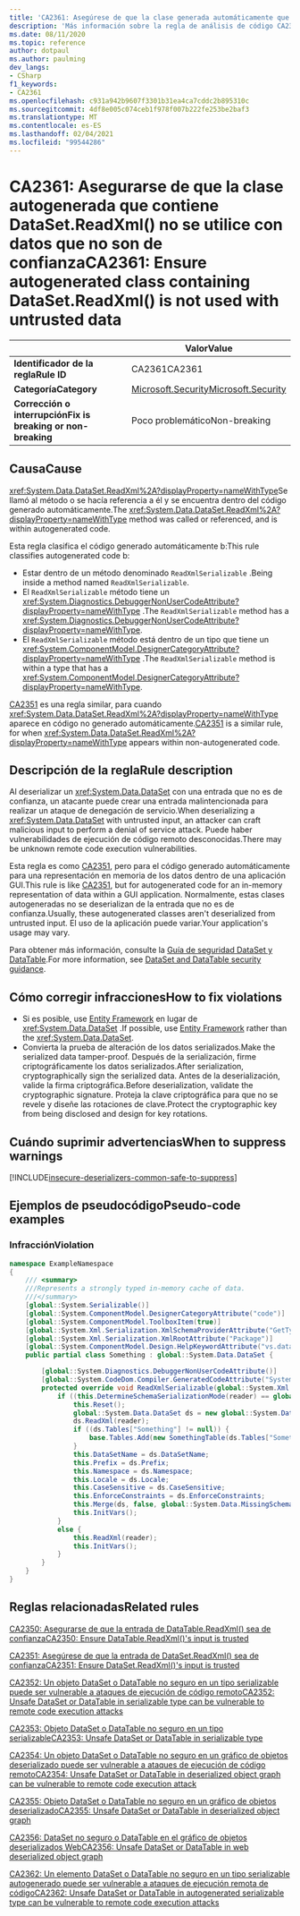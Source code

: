 ```yaml
---
title: 'CA2361: Asegúrese de que la clase generada automáticamente que contiene DataSet. ReadXml () no se utiliza con datos que no son de confianza (análisis de código)'
description: 'Más información sobre la regla de análisis de código CA2361: Asegúrese de que la clase generada automáticamente que contiene DataSet. ReadXml () no se utiliza con datos que no son de confianza'
ms.date: 08/11/2020
ms.topic: reference
author: dotpaul
ms.author: paulming
dev_langs:
- CSharp
f1_keywords:
- CA2361
ms.openlocfilehash: c931a942b9607f3301b31ea4ca7cddc2b895310c
ms.sourcegitcommit: 4df8e005c074ceb1f978f007b222fe253be2baf3
ms.translationtype: MT
ms.contentlocale: es-ES
ms.lasthandoff: 02/04/2021
ms.locfileid: "99544286"
---
```

# <a name="ca2361-ensure-autogenerated-class-containing-datasetreadxml-is-not-used-with-untrusted-data"></a><span data-ttu-id="d6f93-103">CA2361: Asegurarse de que la clase autogenerada que contiene DataSet.ReadXml() no se utilice con datos que no son de confianza</span><span class="sxs-lookup"><span data-stu-id="d6f93-103">CA2361: Ensure autogenerated class containing DataSet.ReadXml() is not used with untrusted data</span></span>

| | <span data-ttu-id="d6f93-104">Valor</span><span class="sxs-lookup"><span data-stu-id="d6f93-104">Value</span></span> |
|-|-|
| <span data-ttu-id="d6f93-105">**Identificador de la regla**</span><span class="sxs-lookup"><span data-stu-id="d6f93-105">**Rule ID**</span></span> |<span data-ttu-id="d6f93-106">CA2361</span><span class="sxs-lookup"><span data-stu-id="d6f93-106">CA2361</span></span>|
| <span data-ttu-id="d6f93-107">**Categoría**</span><span class="sxs-lookup"><span data-stu-id="d6f93-107">**Category**</span></span> |[<span data-ttu-id="d6f93-108">Microsoft.Security</span><span class="sxs-lookup"><span data-stu-id="d6f93-108">Microsoft.Security</span></span>](security-warnings.md)|
| <span data-ttu-id="d6f93-109">**Corrección o interrupción**</span><span class="sxs-lookup"><span data-stu-id="d6f93-109">**Fix is breaking or non-breaking**</span></span> |<span data-ttu-id="d6f93-110">Poco problemático</span><span class="sxs-lookup"><span data-stu-id="d6f93-110">Non-breaking</span></span>|

## <a name="cause"></a><span data-ttu-id="d6f93-111">Causa</span><span class="sxs-lookup"><span data-stu-id="d6f93-111">Cause</span></span>

<span data-ttu-id="d6f93-112"><xref:System.Data.DataSet.ReadXml%2A?displayProperty=nameWithType>Se llamó al método o se hacía referencia a él y se encuentra dentro del código generado automáticamente.</span><span class="sxs-lookup"><span data-stu-id="d6f93-112">The <xref:System.Data.DataSet.ReadXml%2A?displayProperty=nameWithType> method was called or referenced, and is within autogenerated code.</span></span>

<span data-ttu-id="d6f93-113">Esta regla clasifica el código generado automáticamente b:</span><span class="sxs-lookup"><span data-stu-id="d6f93-113">This rule classifies autogenerated code b:</span></span>

- <span data-ttu-id="d6f93-114">Estar dentro de un método denominado `ReadXmlSerializable` .</span><span class="sxs-lookup"><span data-stu-id="d6f93-114">Being inside a method named `ReadXmlSerializable`.</span></span>
- <span data-ttu-id="d6f93-115">El `ReadXmlSerializable` método tiene un <xref:System.Diagnostics.DebuggerNonUserCodeAttribute?displayProperty=nameWithType> .</span><span class="sxs-lookup"><span data-stu-id="d6f93-115">The `ReadXmlSerializable` method has a <xref:System.Diagnostics.DebuggerNonUserCodeAttribute?displayProperty=nameWithType>.</span></span>
- <span data-ttu-id="d6f93-116">El `ReadXmlSerializable` método está dentro de un tipo que tiene un <xref:System.ComponentModel.DesignerCategoryAttribute?displayProperty=nameWithType> .</span><span class="sxs-lookup"><span data-stu-id="d6f93-116">The `ReadXmlSerializable` method is within a type that has a <xref:System.ComponentModel.DesignerCategoryAttribute?displayProperty=nameWithType>.</span></span>

<span data-ttu-id="d6f93-117">[CA2351](ca2351.md) es una regla similar, para cuando <xref:System.Data.DataSet.ReadXml%2A?displayProperty=nameWithType> aparece en código no generado automáticamente.</span><span class="sxs-lookup"><span data-stu-id="d6f93-117">[CA2351](ca2351.md) is a similar rule, for when <xref:System.Data.DataSet.ReadXml%2A?displayProperty=nameWithType> appears within non-autogenerated code.</span></span>

## <a name="rule-description"></a><span data-ttu-id="d6f93-118">Descripción de la regla</span><span class="sxs-lookup"><span data-stu-id="d6f93-118">Rule description</span></span>

<span data-ttu-id="d6f93-119">Al deserializar un <xref:System.Data.DataSet> con una entrada que no es de confianza, un atacante puede crear una entrada malintencionada para realizar un ataque de denegación de servicio.</span><span class="sxs-lookup"><span data-stu-id="d6f93-119">When deserializing a <xref:System.Data.DataSet> with untrusted input, an attacker can craft malicious input to perform a denial of service attack.</span></span> <span data-ttu-id="d6f93-120">Puede haber vulnerabilidades de ejecución de código remoto desconocidas.</span><span class="sxs-lookup"><span data-stu-id="d6f93-120">There may be unknown remote code execution vulnerabilities.</span></span>

<span data-ttu-id="d6f93-121">Esta regla es como [CA2351](ca2351.md), pero para el código generado automáticamente para una representación en memoria de los datos dentro de una aplicación GUI.</span><span class="sxs-lookup"><span data-stu-id="d6f93-121">This rule is like [CA2351](ca2351.md), but for autogenerated code for an in-memory representation of data within a GUI application.</span></span> <span data-ttu-id="d6f93-122">Normalmente, estas clases autogeneradas no se deserializan de la entrada que no es de confianza.</span><span class="sxs-lookup"><span data-stu-id="d6f93-122">Usually, these autogenerated classes aren't deserialized from untrusted input.</span></span> <span data-ttu-id="d6f93-123">El uso de la aplicación puede variar.</span><span class="sxs-lookup"><span data-stu-id="d6f93-123">Your application's usage may vary.</span></span>

<span data-ttu-id="d6f93-124">Para obtener más información, consulte la [Guía de seguridad DataSet y DataTable](../../../framework/data/adonet/dataset-datatable-dataview/security-guidance.md).</span><span class="sxs-lookup"><span data-stu-id="d6f93-124">For more information, see [DataSet and DataTable security guidance](../../../framework/data/adonet/dataset-datatable-dataview/security-guidance.md).</span></span>

## <a name="how-to-fix-violations"></a><span data-ttu-id="d6f93-125">Cómo corregir infracciones</span><span class="sxs-lookup"><span data-stu-id="d6f93-125">How to fix violations</span></span>

- <span data-ttu-id="d6f93-126">Si es posible, use [Entity Framework](/ef/) en lugar de <xref:System.Data.DataSet> .</span><span class="sxs-lookup"><span data-stu-id="d6f93-126">If possible, use [Entity Framework](/ef/) rather than the <xref:System.Data.DataSet>.</span></span>
- <span data-ttu-id="d6f93-127">Convierta la prueba de alteración de los datos serializados.</span><span class="sxs-lookup"><span data-stu-id="d6f93-127">Make the serialized data tamper-proof.</span></span> <span data-ttu-id="d6f93-128">Después de la serialización, firme criptográficamente los datos serializados.</span><span class="sxs-lookup"><span data-stu-id="d6f93-128">After serialization, cryptographically sign the serialized data.</span></span> <span data-ttu-id="d6f93-129">Antes de la deserialización, valide la firma criptográfica.</span><span class="sxs-lookup"><span data-stu-id="d6f93-129">Before deserialization, validate the cryptographic signature.</span></span> <span data-ttu-id="d6f93-130">Proteja la clave criptográfica para que no se revele y diseñe las rotaciones de clave.</span><span class="sxs-lookup"><span data-stu-id="d6f93-130">Protect the cryptographic key from being disclosed and design for key rotations.</span></span>

## <a name="when-to-suppress-warnings"></a><span data-ttu-id="d6f93-131">Cuándo suprimir advertencias</span><span class="sxs-lookup"><span data-stu-id="d6f93-131">When to suppress warnings</span></span>

[!INCLUDE[insecure-deserializers-common-safe-to-suppress](~/includes/code-analysis/insecure-deserializers-common-safe-to-suppress.md)]

## <a name="pseudo-code-examples"></a><span data-ttu-id="d6f93-132">Ejemplos de pseudocódigo</span><span class="sxs-lookup"><span data-stu-id="d6f93-132">Pseudo-code examples</span></span>

### <a name="violation"></a><span data-ttu-id="d6f93-133">Infracción</span><span class="sxs-lookup"><span data-stu-id="d6f93-133">Violation</span></span>

```csharp
namespace ExampleNamespace
{
    /// <summary>
    ///Represents a strongly typed in-memory cache of data.
    ///</summary>
    [global::System.Serializable()]
    [global::System.ComponentModel.DesignerCategoryAttribute("code")]
    [global::System.ComponentModel.ToolboxItem(true)]
    [global::System.Xml.Serialization.XmlSchemaProviderAttribute("GetTypedDataSetSchema")]
    [global::System.Xml.Serialization.XmlRootAttribute("Package")]
    [global::System.ComponentModel.Design.HelpKeywordAttribute("vs.data.DataSet")]
    public partial class Something : global::System.Data.DataSet {

        [global::System.Diagnostics.DebuggerNonUserCodeAttribute()]
        [global::System.CodeDom.Compiler.GeneratedCodeAttribute("System.Data.Design.TypedDataSetGenerator", "4.0.0.0")]
        protected override void ReadXmlSerializable(global::System.Xml.XmlReader reader) {
            if ((this.DetermineSchemaSerializationMode(reader) == global::System.Data.SchemaSerializationMode.IncludeSchema)) {
                this.Reset();
                global::System.Data.DataSet ds = new global::System.Data.DataSet();
                ds.ReadXml(reader);
                if ((ds.Tables["Something"] != null)) {
                    base.Tables.Add(new SomethingTable(ds.Tables["Something"]));
                }
                this.DataSetName = ds.DataSetName;
                this.Prefix = ds.Prefix;
                this.Namespace = ds.Namespace;
                this.Locale = ds.Locale;
                this.CaseSensitive = ds.CaseSensitive;
                this.EnforceConstraints = ds.EnforceConstraints;
                this.Merge(ds, false, global::System.Data.MissingSchemaAction.Add);
                this.InitVars();
            }
            else {
                this.ReadXml(reader);
                this.InitVars();
            }
        }
    }
}
```

## <a name="related-rules"></a><span data-ttu-id="d6f93-134">Reglas relacionadas</span><span class="sxs-lookup"><span data-stu-id="d6f93-134">Related rules</span></span>

[<span data-ttu-id="d6f93-135">CA2350: Asegurarse de que la entrada de DataTable.ReadXml() sea de confianza</span><span class="sxs-lookup"><span data-stu-id="d6f93-135">CA2350: Ensure DataTable.ReadXml()'s input is trusted</span></span>](ca2350.md)

[<span data-ttu-id="d6f93-136">CA2351: Asegúrese de que la entrada de DataSet.ReadXml() sea de confianza</span><span class="sxs-lookup"><span data-stu-id="d6f93-136">CA2351: Ensure DataSet.ReadXml()'s input is trusted</span></span>](ca2351.md)

[<span data-ttu-id="d6f93-137">CA2352: Un objeto DataSet o DataTable no seguro en un tipo serializable puede ser vulnerable a ataques de ejecución de código remoto</span><span class="sxs-lookup"><span data-stu-id="d6f93-137">CA2352: Unsafe DataSet or DataTable in serializable type can be vulnerable to remote code execution attacks</span></span>](ca2352.md)

[<span data-ttu-id="d6f93-138">CA2353: Objeto DataSet o DataTable no seguro en un tipo serializable</span><span class="sxs-lookup"><span data-stu-id="d6f93-138">CA2353: Unsafe DataSet or DataTable in serializable type</span></span>](ca2353.md)

[<span data-ttu-id="d6f93-139">CA2354: Un objeto DataSet o DataTable no seguro en un gráfico de objetos deserializado puede ser vulnerable a ataques de ejecución de código remoto</span><span class="sxs-lookup"><span data-stu-id="d6f93-139">CA2354: Unsafe DataSet or DataTable in deserialized object graph can be vulnerable to remote code execution attack</span></span>](ca2354.md)

[<span data-ttu-id="d6f93-140">CA2355: Objeto DataSet o DataTable no seguro en un gráfico de objetos deserializado</span><span class="sxs-lookup"><span data-stu-id="d6f93-140">CA2355: Unsafe DataSet or DataTable in deserialized object graph</span></span>](ca2355.md)

[<span data-ttu-id="d6f93-141">CA2356: DataSet no seguro o DataTable en el gráfico de objetos deserializados Web</span><span class="sxs-lookup"><span data-stu-id="d6f93-141">CA2356: Unsafe DataSet or DataTable in web deserialized object graph</span></span>](ca2356.md)

[<span data-ttu-id="d6f93-142">CA2362: Un elemento DataSet o DataTable no seguro en un tipo serializable autogenerado puede ser vulnerable a ataques de ejecución remota de código</span><span class="sxs-lookup"><span data-stu-id="d6f93-142">CA2362: Unsafe DataSet or DataTable in autogenerated serializable type can be vulnerable to remote code execution attacks</span></span>](ca2362.md)
